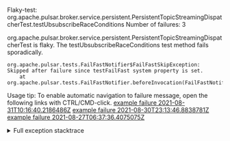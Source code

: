         
Flaky-test: org.apache.pulsar.broker.service.persistent.PersistentTopicStreamingDispatcherTest.testUbsubscribeRaceConditions
Number of failures: 3

org.apache.pulsar.broker.service.persistent.PersistentTopicStreamingDispatcherTest is flaky. The testUbsubscribeRaceConditions test method fails sporadically.

```
org.apache.pulsar.tests.FailFastNotifier$FailFastSkipException: Skipped after failure since testFailFast system property is set.
	at org.apache.pulsar.tests.FailFastNotifier.beforeInvocation(FailFastNotifier.java:88)

```

Usage tip: To enable automatic navigation to failure message, open the following links with CTRL/CMD-click.
[example failure 2021-08-31T10:16:40.2186486Z](https://github.com/apache/pulsar/runs/3471501156?check_suite_focus=true#step:10:1817)
[example failure 2021-08-30T23:13:46.8838781Z](https://github.com/apache/pulsar/runs/3467152431?check_suite_focus=true#step:9:1091)
[example failure 2021-08-27T06:37:36.4075075Z](https://github.com/apache/pulsar/runs/3440411059?check_suite_focus=true#step:9:3013)


<details>
<summary>Full exception stacktrace</summary>
<code><pre>
org.apache.pulsar.tests.FailFastNotifier$FailFastSkipException: Skipped after failure since testFailFast system property is set.
	at org.apache.pulsar.tests.FailFastNotifier.beforeInvocation(FailFastNotifier.java:88)

</pre></code>
</details>

